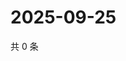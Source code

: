 # 2025-09-25

共 0 条

<!-- BEGIN ZHIHUQUESTIONS -->
<!-- 最后更新时间 Thu Sep 25 2025 19:10:08 GMT+0800 (China Standard Time) -->

<!-- END ZHIHUQUESTIONS -->

